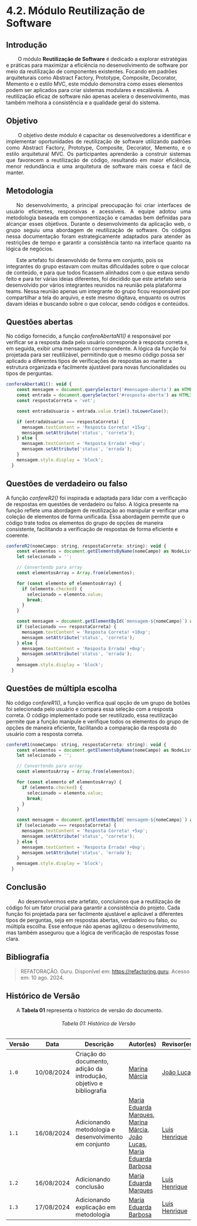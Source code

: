 # 4.2. Módulo Reutilização de Software

## **Introdução**

    
&emsp;&emsp; O módulo **Reutilização de Software** é dedicado a explorar estratégias e práticas para maximizar a eficiência no desenvolvimento de software por meio da reutilização de componentes existentes. Focando em padrões arquiteturais como Abstract Factory, Prototype, Composite, Decorator, Memento e o estilo MVC, este módulo demonstra como esses elementos podem ser aplicados para criar sistemas modulares e escaláveis. A reutilização eficaz de software não apenas acelera o desenvolvimento, mas também melhora a consistência e a qualidade geral do sistema.


## **Objetivo**

<p align="justify">
&emsp;&emsp; O objetivo deste módulo é capacitar os desenvolvedores a identificar e implementar oportunidades de reutilização de software utilizando padrões como Abstract Factory, Prototype, Composite, Decorator, Memento, e o estilo arquitetural MVC. Os participantes aprenderão a construir sistemas que favorecem a reutilização de código, resultando em maior eficiência, menor redundância e uma arquitetura de software mais coesa e fácil de manter.
</p>

## **Metodologia**

<p align="justify">
&emsp;&emsp;No desenvolvimento, a principal preocupação foi criar interfaces de usuário eficientes, responsivas e acessíveis. A equipe adotou uma metodologia baseada em componentização e camadas bem definidas para alcançar esses objetivos. Durante o desenvolvimento da aplicação web, o grupo seguiu uma abordagem de reutilização de software. Os códigos nessa documentação foram estrategicamente adaptados para atender às restrições de tempo e garantir a consistência tanto na interface quanto na lógica de negócios.


&emsp;&emsp;Este artefato foi desenvolvido de forma em conjunto, pois os integrantes do grupo estavam com muitas dificuldades sobre o que colocar de conteúdo, e para que todos ficassem alinhados com o que estava sendo feito e para ter várias ideias diferentes, foi decidido que este artefato seria desenvolvido por vários integrantes reunidos na reunião pela plataforma teams. Nessa reunião apenas um integrante do grupo ficou responsável por compartilhar a tela do arquivo, e este mesmo digitava, enquanto os outros davam ideias e buscando sobre o que colocar, sendo códigos e conteúdos.
</p>

## **Questões abertas**

No código fornecido, a função *confereAbertaN1()* é responsável por verificar se a resposta dada pelo usuário corresponde à resposta correta e, em seguida, exibir uma mensagem correspondente. A lógica da função foi projetada para ser reutilizável, permitindo que o mesmo código possa ser aplicado a diferentes tipos de verificações de respostas ao manter a estrutura organizada e facilmente ajustável para novas funcionalidades ou tipos de perguntas.

```js
confereAbertaN1(): void {
    const mensagem = document.querySelector('#mensagem-aberta') as HTMLElement;
    const entrada = document.querySelector('#resposta-aberta') as HTMLInputElement;
    const respostaCorreta = 'vet'; 

    const entradaUsuario = entrada.value.trim().toLowerCase();

    if (entradaUsuario === respostaCorreta) {
      mensagem.textContent = 'Resposta Correta! +15xp';
      mensagem.setAttribute('status', 'correta');
    } else {
      mensagem.textContent = 'Resposta Errada! +0xp';
      mensagem.setAttribute('status', 'errada');
    }
    mensagem.style.display = 'block';
  }
```


## **Questões de verdadeiro ou falso**

A função *confereR2()* foi inspirada e adaptada para lidar com a verificação de respostas em questões de verdadeiro ou falso. A lógica presente na função reflete uma abordagem de reutilização ao manipular e verificar uma coleção de elementos de forma unificada. Essa abordagem permite que o código trate todos os elementos do grupo de opções de maneira consistente, facilitando a verificação de respostas de forma eficiente e coerente.

```js
confereR2(nomeCampo: string, respostaCorreta: string): void {
    const elementos = document.getElementsByName(nomeCampo) as NodeListOf<HTMLInputElement>;
    let selecionado = '';

    // Convertendo para array
    const elementosArray = Array.from(elementos);

    for (const elemento of elementosArray) {
      if (elemento.checked) {
        selecionado = elemento.value;
        break;
      }
    }

    const mensagem = document.getElementById(`mensagem-${nomeCampo}`) as HTMLElement;
    if (selecionado === respostaCorreta) {
      mensagem.textContent = 'Resposta Correta! +10xp';
      mensagem.setAttribute('status', 'correta');
    } else {
      mensagem.textContent = 'Resposta Errada! +0xp';
      mensagem.setAttribute('status', 'errada');
    }
    mensagem.style.display = 'block';
  }
```


## **Questões de múltipla escolha**

No código *confereR1()*, a função verifica qual opção de um grupo de botões foi selecionada pelo usuário e compara essa seleção com a resposta correta. O código implementado pode ser reutilizado, essa reutilização permite que a função manipule e verifique todos os elementos do grupo de opções de maneira eficiente, facilitando a comparação da resposta do usuário com a resposta correta.

```js
confereR1(nomeCampo: string, respostaCorreta: string): void {
    const elementos = document.getElementsByName(nomeCampo) as NodeListOf<HTMLInputElement>;
    let selecionado = '';

    // Convertendo para array
    const elementosArray = Array.from(elementos);

    for (const elemento of elementosArray) {
      if (elemento.checked) {
        selecionado = elemento.value;
        break;
      }
    }

    const mensagem = document.getElementById(`mensagem-${nomeCampo}`) as HTMLElement;
    if (selecionado === respostaCorreta) {
      mensagem.textContent = 'Resposta Correta! +5xp';
      mensagem.setAttribute('status', 'correta');
    } else {
      mensagem.textContent = 'Resposta Errada! +0xp';
      mensagem.setAttribute('status', 'errada');
    }
    mensagem.style.display = 'block';
  }
```

## **Conclusão**

&emsp;&emsp; Ao desenvolvermos este artefato, concluimos que a reutilização de código foi um fator crucial para garantir a consistência do projeto. Cada função foi projetada para ser facilmente ajustável e aplicável a diferentes tipos de perguntas, seja em respostas abertas, verdadeiro ou falso, ou múltipla escolha. Esse enfoque não apenas agilizou o desenvolvimento, mas também assegurou que a lógica de verificação de respostas fosse clara. 

## **Bibliografia**

> REFATORAÇÃO. Guru. Disponível em: https://refactoring.guru. Acesso em: 10 ago. 2024.

## **Histórico de Versão**
<p align="justify">
&emsp;&emsp;A <strong>Tabela 01</strong> representa o histórico de versão do documento.
</p>

<h6 align="center">Tabela 01: Histórico de Versão</h6>
<div align="center">

| Versão | Data       | Descrição            | Autor(es)                                           | Revisor(es) |
| ------ | ---------- | -------------------- | --------------------------------------------------- | ----------- |
| `1.0`  | 10/08/2024 | Criação do documento, adição da introdução, objetivo e bibliografia | [Marina Márcia](https://github.com/The-Boss-Nina)    | [João Lucas](https://github.com/Jlmsousa) |
| `1.1`  | 16/08/2024 | Adicionando metodologia e desenvolvimento em conjunto | [Maria Eduarda Marques](https://github.com/EduardaSMarques), [Marina Márcia](https://github.com/The-Boss-Nina),  [João Lucas](https://github.com/Jlmsousa), [Maria Eduarda Barbosa](https://github.com/Madu01)  | [Luis Henrique](https://github.com/LuisHenrrique)  |
| `1.2`  | 16/08/2024 | Adicionando conclusão | [Maria Eduarda Marques](https://github.com/EduardaSMarques) | [Luis Henrique](https://github.com/LuisHenrrique)  |
| `1.3`  | 17/08/2024 | Adicionando explicação em metodologia | [Maria Eduarda Barbosa](https://github.com/Madu01) | [Luis Henrique](https://github.com/LuisHenrrique)  |


